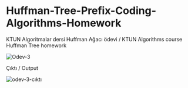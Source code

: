 # Huffman-Tree-Prefix-Coding-Algorithms-Homework
KTUN Algoritmalar dersi Huffman Ağacı ödevi / KTUN Algorithms course Huffman Tree homework 

![Odev-3](https://github.com/vehbiOzcan/Huffman-Tree-Prefix-Coding-Algorithms-Homework/assets/98270478/dcfd0a8e-68f0-4760-be1a-90b160ba60fb)

Çıktı / Output

![odev-3-cıktı](https://github.com/vehbiOzcan/Huffman-Tree-Prefix-Coding-Algorithms-Homework/assets/98270478/424a6ed7-53e3-41a7-84b9-1d5c7b82f111)
